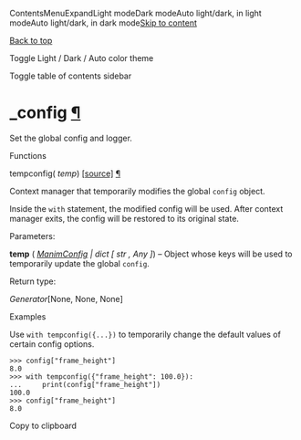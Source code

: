 ContentsMenuExpandLight modeDark modeAuto light/dark, in light modeAuto light/dark, in dark mode[Skip to content](https://docs.manim.community/en/stable/reference/manim._config.html#furo-main-content)

[Back to top](https://docs.manim.community/en/stable/reference/manim._config.html#)

Toggle Light / Dark / Auto color theme

Toggle table of contents sidebar

# \_config [¶](https://docs.manim.community/en/stable/reference/manim._config.html\#module-manim._config "Link to this heading")

Set the global config and logger.

Functions

tempconfig( _temp_) [\[source\]](https://docs.manim.community/en/stable/_modules/manim/_config.html#tempconfig) [¶](https://docs.manim.community/en/stable/reference/manim._config.html#manim._config.tempconfig "Link to this definition")

Context manager that temporarily modifies the global `config` object.

Inside the `with` statement, the modified config will be used. After
context manager exits, the config will be restored to its original state.

Parameters:

**temp** ( [_ManimConfig_](https://docs.manim.community/en/stable/reference/manim._config.utils.ManimConfig.html#manim._config.utils.ManimConfig "manim._config.utils.ManimConfig") _\|_ _dict_ _\[_ _str_ _,_ _Any_ _\]_) – Object whose keys will be used to temporarily update the global
`config`.

Return type:

_Generator_\[None, None, None\]

Examples

Use `with tempconfig({...})` to temporarily change the default values of
certain config options.

```
>>> config["frame_height"]
8.0
>>> with tempconfig({"frame_height": 100.0}):
...     print(config["frame_height"])
100.0
>>> config["frame_height"]
8.0

```

Copy to clipboard